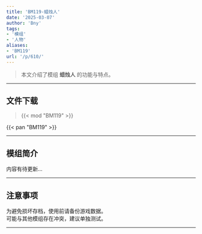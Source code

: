 ```yaml
---
title: 'BM119-蜡烛人'
date: '2025-03-07'
author: 'Bny'
tags:
- '模组'
- '人物'
aliases:
- 'BM119'
url: '/p/610/'
---
```


> 本文介绍了模组 **蜡烛人** 的功能与特点。

---

## 文件下载  

> {{< mod "BM119" >}}  

{{< pan "BM119" >}}  

---

## 模组简介

>  
内容有待更新...  

---

## 注意事项

>  
为避免损坏存档，使用前请备份游戏数据。  
可能与其他模组存在冲突，建议单独测试。  

---

